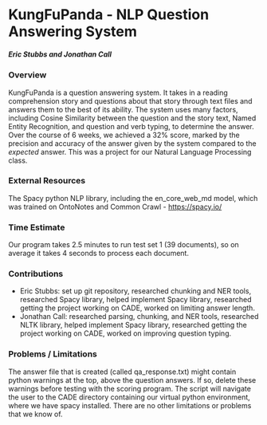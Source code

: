 # KungFuPanda - NLP Question Answering System
##### Eric Stubbs and Jonathan Call

### Overview

KungFuPanda is a question answering system.  It takes in a reading comprehension story and questions about that story through text files and answers them to the best of its ability.  The system uses many factors, including Cosine Similarity between the question and the story text, Named Entity Recognition, and question and verb typing, to determine the answer.  Over the course of 6 weeks, we achieved a 32% score, marked by the precision and accuracy of the answer given by the system compared to the _expected_ answer.  This was a project for our Natural Language Processing class.

### External Resources

The Spacy python NLP library, including the en_core_web_md model, which was trained on OntoNotes and Common Crawl - https://spacy.io/

### Time Estimate

Our program takes 2.5 minutes to run test set 1 (39 documents), so on average it takes 4 seconds to process each document.

### Contributions

* Eric Stubbs: set up git repository, researched chunking and NER tools, researched Spacy library, helped implement Spacy library, researched getting the project working on CADE, worked on limiting answer length.  
* Jonathan Call: researched parsing, chunking, and NER tools, researched NLTK library, helped implement Spacy library, researched getting the project working on CADE, worked on improving question typing.  

### Problems / Limitations

The answer file that is created (called qa_response.txt) might contain python warnings at the top, above the question answers.  If so, delete these warnings before testing with the scoring program.  The script will navigate the user to the CADE directory containing our virtual python environment, where we have spacy installed. There are no other limitations or problems that we know of.    
